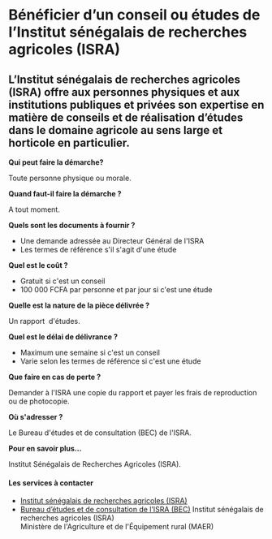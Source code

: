# Bénéficier d’un conseil ou études de l’Institut sénégalais de recherches agricoles (ISRA)

L’Institut sénégalais de recherches agricoles (ISRA) offre aux personnes physiques et aux institutions publiques et privées son expertise en matière de conseils et de réalisation d’études dans le domaine agricole au sens large et horticole en particulier.
---------------------------------------------------------------------------------------------------------------------------------------------------------------------------------------------------------------------------------------------------------------

**Qui peut faire la démarche?**

Toute personne physique ou morale.

**Quand faut-il faire la démarche ?**

A tout moment.

**Quels sont les documents à fournir ?**

*   Une demande adressée au Directeur Général de l'ISRA
*   Les termes de référence s'il s'agit d'une étude

**Quel est le coût ?**

*   Gratuit si c'est un conseil
*   100 000 FCFA par personne et par jour si c'est une étude  

**Quelle est la nature de la pièce délivrée ?**

Un rapport  d'études.

**Quel est le délai de délivrance ?**

*   Maximum une semaine si c'est un conseil
*   Varie selon les termes de référence si c'est une étude

**Que faire en cas de perte ?**

Demander à l'ISRA une copie du rapport et payer les frais de reproduction ou de photocopie.

**Où s'adresser ?**

Le Bureau d'études et de consultation (BEC) de l'ISRA.

**Pour en savoir plus…**

Institut Sénégalais de Recherches Agricoles (ISRA).

#### Les services à contacter

*   [Institut sénégalais de recherches agricoles (ISRA)](../../../services/institut-senegalais-de-recherches-agricoles-isra.md)
*   [Bureau d’études et de consultation de l’ISRA (BEC)](../../../services/bureau-detudes-et-de-consultation-de-lisra-bec.md) Institut sénégalais de recherches agricoles (ISRA)  
    Ministère de l'Agriculture et de l'Équipement rural (MAER)